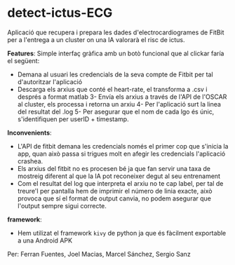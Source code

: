 # detect-ictus-ECG
Aplicació que recupera i prepara les dades d'electrocardiogrames de FitBit per a l'entrega a un cluster on una IA valorarà el risc de ictus. 

**Features**: Simple interfaç gràfica amb un botò funcional que al clickar faría el següent:

- Demana al usuari les credencials de la seva compte de Fitbit per tal d'autoritzar l'aplicació 
- Descarga els arxius que conté el heart-rate, el transforma a .csv i després a format matlab 3- Envía els arxius a través de l'API de l'OSCAR al cluster, els processa i retorna un arxiu 4- Per l'aplicació surt la linea del resultat del .log 5- Per asegurar que el nom de cada lgo és únic, s'identifiquen per userID + timestamp.

**Inconvenients**: 

- L'API de fitbit demana les credencials només el primer cop que s'inicia la app, quan això passa si trigues molt en afegir les credencials l'aplicació crashea. 
- Els arxius del fitbit no es procesen bé ja que fan servir una taxa de mostreig diferent al que la IA pot reconeixer degut al seu entrenament 
- Com el resultat del log que interpreta el arxiu no te cap label, per tal de treure'l per pantalla hem de imprimir el número de linia exacte, això provoca que sí el format de output canvia, no podem asegurar que l'output sempre sigui correcte.

**framework**:

- Hem utilizat el framework `kivy` de python ja que és fàcilment exportable a una Android APK 

Per: Ferran Fuentes, Joel Macias, Marcel Sánchez, Sergio Sanz
